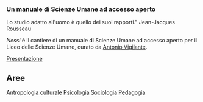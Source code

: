 <link rel="stylesheet" href="style.css">

### Un manuale di Scienze Umane ad accesso aperto

<div class="callout">
Lo studio adatto all'uomo è quello dei suoi rapporti." Jean-Jacques Rousseau
</div>

_Nessi_ è il cantiere di un manuale di Scienze Umane ad accesso aperto per il Liceo delle Scienze Umane, curato da [Antonio Vigilante](autore.md).

[Presentazione](presentazione.md)

## Aree

<a href="https://antonio-vigilante.github.io/nessi/antropologia/index.html" class="button orange">Antropologia culturale</a>   <a href="https://antonio-vigilante.github.io/nessi/psicologia/index.html" class="button green">Psicologia</a>   <a href="https://antonio-vigilante.github.io/nessi/sociologia/index.html" class="button purple">Sociologia</a>   <a href="https://antonio-vigilante.github.io/nessi/pedagogia/index.html" class="button blue">Pedagogia</a>




 


